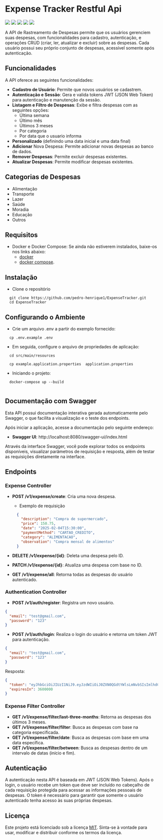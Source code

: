 # Expense Tracker Restful Api


[JAVA_BADGE]:https://img.shields.io/badge/java-%23ED8B00.svg?style=for-the-badge&logo=openjdk&logoColor=white
[SPRING_BADGE]: https://img.shields.io/badge/spring-%236DB33F.svg?style=for-the-badge&logo=spring&logoColor=white
[Docker]:https://img.shields.io/badge/Docker-2CA5E0?style=for-the-badge&logo=docker&logoColor=white
[sql]:https://img.shields.io/badge/MySQL-005C84?style=for-the-badge&logo=mysql&logoColor=white
[swagger]:https://img.shields.io/badge/Swagger-85EA2D?style=for-the-badge&logo=Swagger&logoColor=white

![][JAVA_BADGE]
![][SPRING_BADGE]
![][Docker]
![][sql]
![][swagger]

A API de Rastreamento de Despesas permite que os usuários gerenciem suas despesas, com funcionalidades para cadastro,
autenticação, e operações CRUD (criar, ler, atualizar e excluir) sobre as despesas. Cada usuário possui seu próprio
conjunto de despesas, acessível somente após autenticação.

## Funcionalidades

A API oferece as seguintes funcionalidades:

* **Cadastro de Usuário**: Permite que novos usuários se cadastrem.
* **Autenticação e Sessão**: Gera e valida tokens JWT (JSON Web Token) para autenticação e manutenção da sessão.
* **Listagem e Filtro de Despesas**: Exibe e filtra despesas com as seguintes opções:
    * Última semana
    * Último mês
    * Últimos 3 meses
    * Por categoria
    * Por data que o usuario informa
* **Personalizado** (definindo uma data inicial e uma data final)
* **Adicionar** Nova Despesa: Permite adicionar novas despesas ao banco de dados.
* **Remover Despesas**: Permite excluir despesas existentes.
* **Atualizar Despesas**: Permite modificar despesas existentes.

## Categorias de Despesas

* Alimentação
* Transporte
* Lazer
* Saúde
* Moradia
* Educação
* Outros

## Requisitos

- Docker e Docker Compose: Se ainda não estiverem instalados, baixe-os nos links abaixo:
    - [docker](https://docs.docker.com/get-started/get-docker/)
    - [docker compose](https://www.digitalocean.com/community/tutorials/how-to-install-and-use-docker-compose-on-ubuntu-20-04).

## Instalação

- Clone o repositório

```git
  git clone https://github.com/pedro-henrique1/ExpenseTracker.git
  cd ExpenseTracker
```

## Configurando o Ambiente

- Crie um arquivo .env a partir do exemplo fornecido:

```
  cp .env.example .env
```

- Em seguida, configure o arquivo de propriedades de aplicação:


```
  cd src/main/resources
  
  cp example.application.properties  application.properties
```

- Iniciando o projeto:

```
  docker-compose up --build
  
```

## Documentação com Swagger

Esta API possui documentação interativa gerada automaticamente pelo Swagger, o que facilita a visualização e o teste dos
endpoints.

Após iniciar a aplicação, acesse a documentação pelo seguinte endereço:

* **Swagger UI**: http://localhost:8080/swagger-ui/index.html

Através da interface Swagger, você pode explorar todos os endpoints disponíveis, visualizar parâmetros de requisição e
resposta, além de testar as requisições diretamente na interface.

## Endpoints

### Expense Controller

* **POST /v1/expense/create**: Cria uma nova despesa.
    * Exemplo de requisição
  ```json
    {
      "description": "Compra de supermercado",
      "price": 150.75,
      "date": "2025-02-04T15:30:00",  
      "paymentMethod": "CARTAO_CREDITO",
      "category": "ALIMENTACAO",
      "observation": "Compra mensal de alimentos"
    }
    ```



* **DELETE /v1/expense/{id}**: Deleta uma despesa pelo ID.
* **PATCH /v1/expense/{id}**: Atualiza uma despesa com base no ID.
* **GET /v1/expense/all**: Retorna todas as despesas do usuário autenticado.

### Authentication Controller

* **POST /v1/auth/register**: Registra um novo usuário.

``` json
{
  "email": "test@gmail.com",
  "password": "123"
}
```

* **POST /v1/auth/login**: Realiza o login do usuário e retorna um token JWT para autenticação.

``` json
{
  "email": "test@gmail.com",
  "password": "123"
}
```

Resposta:

``` json
{  
  "token": "eyJhbGciOiJIUzI1NiJ9.eyJzdWIiOiJ0ZXN0QGdtYWlsLmNvbSIsImlhdCI6MTczODcwMzAzMywiZXhwIjoxNzM4NzA2NjMzfQ.uExj9HpKIRwlVJdRjeGMw8UA4suHmOah-X0hZnfjEZc",
  "expiresIn": 3600000
}
```

### Expense Filter Controller

* **GET /v1/expense/filter/last-three-months**: Retorna as despesas dos últimos 3 meses.
* **GET /v1/expense/filter/filter**: Busca as despesas com base na categoria especificada.
* **GET /v1/expense/filter/date**: Busca as despesas com base em uma data específica.
* **GET /v1/expense/filter/between**: Busca as despesas dentro de um intervalo de datas (início e fim).

## Autenticação

A autenticação nesta API é baseada em JWT (JSON Web Tokens). Após o login, o usuário recebe um token que deve ser
incluído no cabeçalho de cada requisição protegida para acessar as informações pessoais de despesas. O token é
necessário para garantir que somente o usuário autenticado tenha acesso às suas próprias despesas.

## Licença

Este projeto está licenciado sob a licença [MIT](LICENSE). Sinta-se à vontade para usar, modificar e distribuir conforme
os termos da licença.










